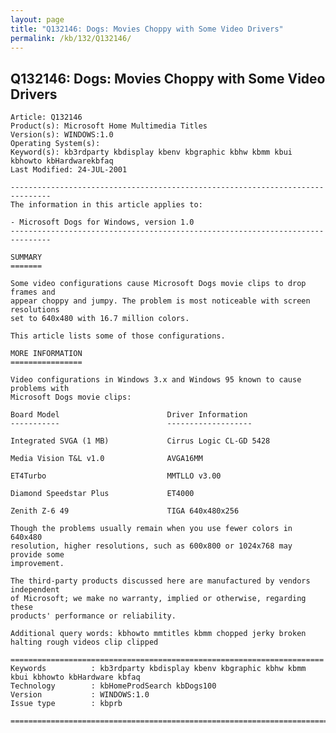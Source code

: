 ```yaml
---
layout: page
title: "Q132146: Dogs: Movies Choppy with Some Video Drivers"
permalink: /kb/132/Q132146/
---
```


## Q132146: Dogs: Movies Choppy with Some Video Drivers

	Article: Q132146
	Product(s): Microsoft Home Multimedia Titles
	Version(s): WINDOWS:1.0
	Operating System(s): 
	Keyword(s): kb3rdparty kbdisplay kbenv kbgraphic kbhw kbmm kbui kbhowto kbHardwarekbfaq
	Last Modified: 24-JUL-2001
	
	-------------------------------------------------------------------------------
	The information in this article applies to:
	
	- Microsoft Dogs for Windows, version 1.0 
	-------------------------------------------------------------------------------
	
	SUMMARY
	=======
	
	Some video configurations cause Microsoft Dogs movie clips to drop frames and
	appear choppy and jumpy. The problem is most noticeable with screen resolutions
	set to 640x480 with 16.7 million colors.
	
	This article lists some of those configurations.
	
	MORE INFORMATION
	================
	
	Video configurations in Windows 3.x and Windows 95 known to cause problems with
	Microsoft Dogs movie clips:
	
	Board Model                        Driver Information
	-----------                        -------------------
	
	Integrated SVGA (1 MB)             Cirrus Logic CL-GD 5428
	
	Media Vision T&L v1.0              AVGA16MM
	
	ET4Turbo                           MMTLLO v3.00
	
	Diamond Speedstar Plus             ET4000
	
	Zenith Z-6 49                      TIGA 640x480x256
	
	Though the problems usually remain when you use fewer colors in 640x480
	resolution, higher resolutions, such as 600x800 or 1024x768 may provide some
	improvement.
	
	The third-party products discussed here are manufactured by vendors independent
	of Microsoft; we make no warranty, implied or otherwise, regarding these
	products' performance or reliability.
	
	Additional query words: kbhowto mmtitles kbmm chopped jerky broken halting rough videos clip clipped
	
	======================================================================
	Keywords          : kb3rdparty kbdisplay kbenv kbgraphic kbhw kbmm kbui kbhowto kbHardware kbfaq
	Technology        : kbHomeProdSearch kbDogs100
	Version           : WINDOWS:1.0
	Issue type        : kbprb
	
	=============================================================================
	
